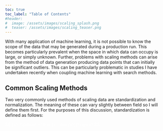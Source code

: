 ```yaml
---
toc: true
toc_label: "Table of Contents"
#header:
#  image: /assets/images/scaling_splash.png
#  teaser: /assets/images/scaling_teaser.png
---
```


With many application of machine learning, it is not possible to know the scope of the data that may be generated during a production run. This becomes particularly prevalent when the space in which data can occupy is large, or simply unknown. Further, problems with scaling methods can arise from the method of data generation producing data points that can initially be significant outliers. This can be particularly problematic in studies I have undertaken recently when coupling machine learning with search methods.

## Common Scaling Methods

Two very commonly used methods of scaling data are standardization and normalization. The meaning of these can vary slightly between field so I will define them first. For the purposes of this discussion, standardization is defined as follows:

<span style="color: white">
$$
{x}^{\prime} = \frac{x - \bar{x}}{\sigma}
$$
</span>

